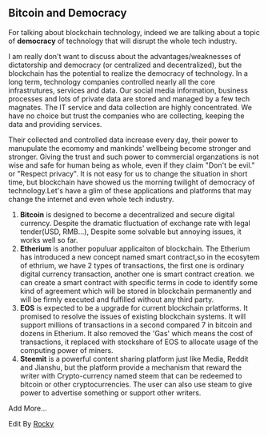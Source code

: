 ## Bitcoin and Democracy

For talking about blockchain technology, indeed we are talking about a topic of **democracy** of technology
that will disrupt the whole tech industry. 

I am really don't want to discuss about the advantages/weaknesses of dictatorship and democracy (or centralized and decentralized), 
but the blockchain has the potential to realize the democracy of technology. In a long term, technology companies controlled nearly all the core
infrastrutures, services and data. Our social media information, business processes and lots of private data are stored and managed by
a few tech magnates. The IT service and data collection are highly concentrated. We have no choice but trust the companies who are collecting, 
keeping the data and providing services.

Their collected and controlled data increase every day, their power to manupulate the ecomomy and mankinds' wellbeing become stronger and stronger. 
Giving the trust and such power to commercial organzations is not wise and safe for human being as whole, even if they claim "Don't be evil." or "Respect privacy".
It is not easy for us to change the situation in short time, but blockchain have showed us the morning twilight of democracy of technology.Let's have a glim of these
applications and platforms that may change the internet and even whole tech industry.

1. **Bitcoin** is designed to become a decentralized and secure digital currency. Despite the dramatic fluctuation
of exchange rate with legal tender(USD, RMB...), Despite some solvable but annoying issues, it works well so far.
2. **Etherium** is another populuar applicaiton of blockchain. The Etherium has introduced a new concept named smart contract,so
in the ecosytem of ethrium, we have 2 types of transactions, the first one is ordinary digital currency transaction, another one
is smart contract creation. we can create a smart contract with specific terms in code to identify some kind of agreement which will be 
stored in blockchain permanently and will be firmly executed and fulfilled without any third party.
3. **EOS** is expected to be a upgrade for current blockchain prlatforms. It promised to resolve the issues of existing blockchain systems.
It will support millions of transactions in a second compared 7 in bitcoin and dozens in Etherium. It also removed the 'Gas' which means
the cost of transactions, it replaced with stockshare of EOS to allocate usage of the computing power of miners. 
4. **Steemit** is a powerful content sharing platform just like Media, Reddit and Jianshu, but the platform provide a mechanism that reward the writer with Crypto-currency named steem that can
be redeemed to bitcoin or other cryptocurrencies. The user can also use steam to give power to advertise something or support other writers.

Add More...

Edit By [Rocky](http://www.yangjian.co)
